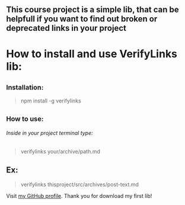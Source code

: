 ## This course project is a simple lib, that can be helpfull if you want to find out broken or deprecated links in your project

# **How to install and use VerifyLinks lib:**

## <sub>Installation:</sub>
> npm install -g verifylinks

## <sub>How to use:</sub>
###### Inside in your project terminal type:
> verifylinks your/archive/path.md

## Ex:
> verifylinks thisproject/src/archives/post-text.md

Visit [my GitHub profile](https://github.com/angelogatz).
Thank you for download my first lib!


